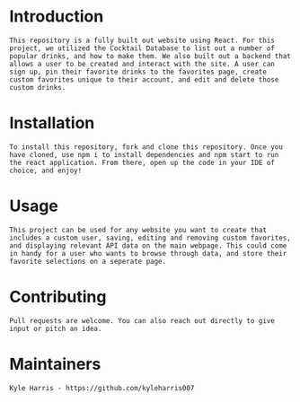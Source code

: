 # Introduction
    This repository is a fully built out website using React. For this project, we utilized the Cocktail Database to list out a number of popular drinks, and how to make them. We also built out a backend that allows a user to be created and interact with the site. A user can sign up, pin their favorite drinks to the favorites page, create custom favorites unique to their account, and edit and delete those custom drinks.

# Installation
    To install this repository, fork and clone this repository. Once you have cloned, use npm i to install dependencies and npm start to run the react application. From there, open up the code in your IDE of choice, and enjoy!


# Usage
    This project can be used for any website you want to create that includes a custom user, saving, editing and removing custom favorites, and displaying relevant API data on the main webpage. This could come in handy for a user who wants to browse through data, and store their favorite selections on a seperate page.

# Contributing
    Pull requests are welcome. You can also reach out directly to give input or pitch an idea.

# Maintainers
    Kyle Harris - https://github.com/kyleharris007
    



